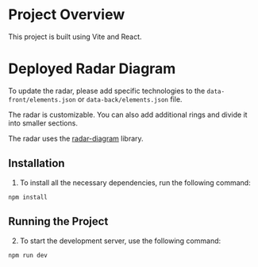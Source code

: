 # Project Overview
This project is built using Vite and React. 

# Deployed Radar Diagram

To update the radar, please add specific technologies to the `data-front/elements.json` or `data-back/elements.json` file.

The radar is customizable. You can also add additional rings and divide it into smaller sections.

The radar uses the [radar-diagram](https://www.npmjs.com/package/radar-diagram) library.

## Installation

1. To install all the necessary dependencies, run the following command:

`npm install`


## Running the Project
2. To start the development server, use the following command:

`npm run dev`

